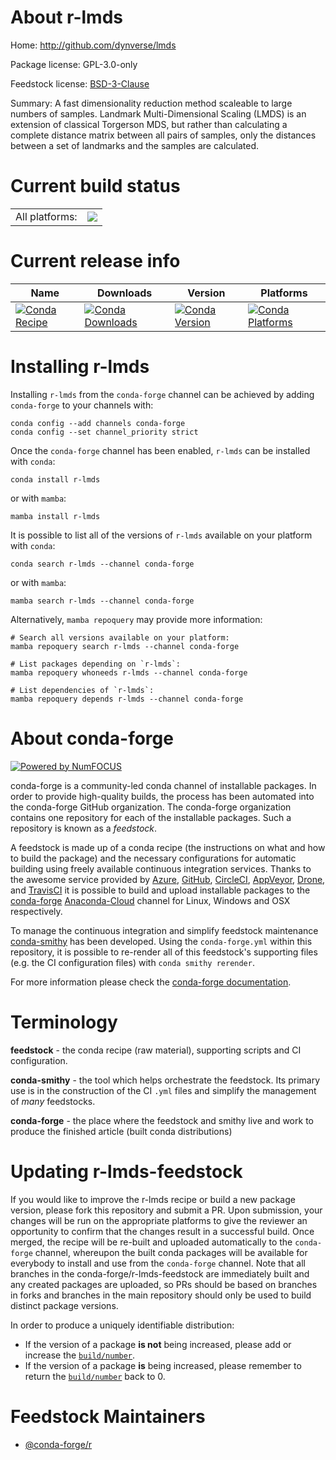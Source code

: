 About r-lmds
============

Home: http://github.com/dynverse/lmds

Package license: GPL-3.0-only

Feedstock license: [BSD-3-Clause](https://github.com/conda-forge/r-lmds-feedstock/blob/main/LICENSE.txt)

Summary: A fast dimensionality reduction method scaleable to large numbers of samples. Landmark Multi-Dimensional Scaling (LMDS) is an extension of classical Torgerson MDS, but rather than calculating a complete distance matrix between all pairs of samples, only the distances between a set of landmarks and the samples are calculated.

Current build status
====================


<table><tr><td>All platforms:</td>
    <td>
      <a href="https://dev.azure.com/conda-forge/feedstock-builds/_build/latest?definitionId=8664&branchName=main">
        <img src="https://dev.azure.com/conda-forge/feedstock-builds/_apis/build/status/r-lmds-feedstock?branchName=main">
      </a>
    </td>
  </tr>
</table>

Current release info
====================

| Name | Downloads | Version | Platforms |
| --- | --- | --- | --- |
| [![Conda Recipe](https://img.shields.io/badge/recipe-r--lmds-green.svg)](https://anaconda.org/conda-forge/r-lmds) | [![Conda Downloads](https://img.shields.io/conda/dn/conda-forge/r-lmds.svg)](https://anaconda.org/conda-forge/r-lmds) | [![Conda Version](https://img.shields.io/conda/vn/conda-forge/r-lmds.svg)](https://anaconda.org/conda-forge/r-lmds) | [![Conda Platforms](https://img.shields.io/conda/pn/conda-forge/r-lmds.svg)](https://anaconda.org/conda-forge/r-lmds) |

Installing r-lmds
=================

Installing `r-lmds` from the `conda-forge` channel can be achieved by adding `conda-forge` to your channels with:

```
conda config --add channels conda-forge
conda config --set channel_priority strict
```

Once the `conda-forge` channel has been enabled, `r-lmds` can be installed with `conda`:

```
conda install r-lmds
```

or with `mamba`:

```
mamba install r-lmds
```

It is possible to list all of the versions of `r-lmds` available on your platform with `conda`:

```
conda search r-lmds --channel conda-forge
```

or with `mamba`:

```
mamba search r-lmds --channel conda-forge
```

Alternatively, `mamba repoquery` may provide more information:

```
# Search all versions available on your platform:
mamba repoquery search r-lmds --channel conda-forge

# List packages depending on `r-lmds`:
mamba repoquery whoneeds r-lmds --channel conda-forge

# List dependencies of `r-lmds`:
mamba repoquery depends r-lmds --channel conda-forge
```


About conda-forge
=================

[![Powered by
NumFOCUS](https://img.shields.io/badge/powered%20by-NumFOCUS-orange.svg?style=flat&colorA=E1523D&colorB=007D8A)](https://numfocus.org)

conda-forge is a community-led conda channel of installable packages.
In order to provide high-quality builds, the process has been automated into the
conda-forge GitHub organization. The conda-forge organization contains one repository
for each of the installable packages. Such a repository is known as a *feedstock*.

A feedstock is made up of a conda recipe (the instructions on what and how to build
the package) and the necessary configurations for automatic building using freely
available continuous integration services. Thanks to the awesome service provided by
[Azure](https://azure.microsoft.com/en-us/services/devops/), [GitHub](https://github.com/),
[CircleCI](https://circleci.com/), [AppVeyor](https://www.appveyor.com/),
[Drone](https://cloud.drone.io/welcome), and [TravisCI](https://travis-ci.com/)
it is possible to build and upload installable packages to the
[conda-forge](https://anaconda.org/conda-forge) [Anaconda-Cloud](https://anaconda.org/)
channel for Linux, Windows and OSX respectively.

To manage the continuous integration and simplify feedstock maintenance
[conda-smithy](https://github.com/conda-forge/conda-smithy) has been developed.
Using the ``conda-forge.yml`` within this repository, it is possible to re-render all of
this feedstock's supporting files (e.g. the CI configuration files) with ``conda smithy rerender``.

For more information please check the [conda-forge documentation](https://conda-forge.org/docs/).

Terminology
===========

**feedstock** - the conda recipe (raw material), supporting scripts and CI configuration.

**conda-smithy** - the tool which helps orchestrate the feedstock.
                   Its primary use is in the construction of the CI ``.yml`` files
                   and simplify the management of *many* feedstocks.

**conda-forge** - the place where the feedstock and smithy live and work to
                  produce the finished article (built conda distributions)


Updating r-lmds-feedstock
=========================

If you would like to improve the r-lmds recipe or build a new
package version, please fork this repository and submit a PR. Upon submission,
your changes will be run on the appropriate platforms to give the reviewer an
opportunity to confirm that the changes result in a successful build. Once
merged, the recipe will be re-built and uploaded automatically to the
`conda-forge` channel, whereupon the built conda packages will be available for
everybody to install and use from the `conda-forge` channel.
Note that all branches in the conda-forge/r-lmds-feedstock are
immediately built and any created packages are uploaded, so PRs should be based
on branches in forks and branches in the main repository should only be used to
build distinct package versions.

In order to produce a uniquely identifiable distribution:
 * If the version of a package **is not** being increased, please add or increase
   the [``build/number``](https://docs.conda.io/projects/conda-build/en/latest/resources/define-metadata.html#build-number-and-string).
 * If the version of a package **is** being increased, please remember to return
   the [``build/number``](https://docs.conda.io/projects/conda-build/en/latest/resources/define-metadata.html#build-number-and-string)
   back to 0.

Feedstock Maintainers
=====================

* [@conda-forge/r](https://github.com/conda-forge/r/)

